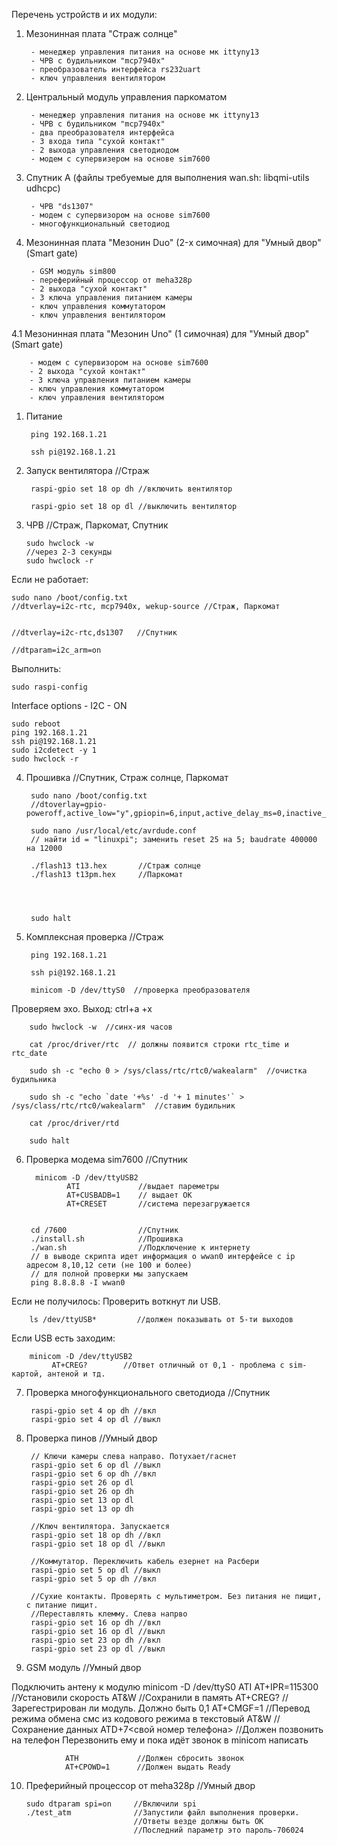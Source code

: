 Перечень устройств и их модули:
1. Мезонинная плата "Страж солнце"

        - менеджер управления питания на основе мк ittyny13
        - ЧРВ с будильником "mcp7940x"
        - преобразователь интерфейса rs232uart
        - ключ управления вентилятором
       
2. Центральный модуль управления паркоматом

        - менеджер управления питания на основе мк ittyny13
        - ЧРВ с будильником "mcp7940x"
        - два преобразователя интерфейса
        - 3 входа типа "сухой контакт"
        - 2 выхода управления светодиодом
        - модем с супервизером на основе sim7600
        
3. Спутник А (файлы требуемые для выполнения wan.sh: libqmi-utils udhcpc)

        - ЧРВ "ds1307"
        - модем с супервизором на основе sim7600
        - многофункциональный светодиод
 
4. Мезонинная плата "Мезонин Duo" (2-х симочная) для "Умный двор" (Smart gate)

        - GSM модуль sim800
        - переферийный процессор от meha328p
        - 2 выхода "сухой контакт"
        - 3 ключа управления питанием камеры
        - ключ управления коммутатором
        - ключ управления вентилятором
        
4.1 Мезонинная плата "Мезонин Uno" (1 симочная) для "Умный двор" (Smart gate)

        - модем с супервизором на основе sim7600
        - 2 выхода "сухой контакт"
        - 3 ключа управления питанием камеры
        - ключ управления коммутатором
        - ключ управления вентилятором
        


1. Питание

        ping 192.168.1.21

        ssh pi@192.168.1.21

2. Запуск вентилятора   //Страж

        raspi-gpio set 18 op dh //включить вентилятор
 
        raspi-gpio set 18 op dl //выключить вентилятор 
 
 3. ЧРВ         //Страж, Паркомат, Спутник
 
        sudo hwclock -w
        //через 2-3 секунды
        sudo hwclock -r
 
 Если не работает:
 
    sudo nano /boot/config.txt  
    //dtverlay=i2c-rtc, mcp7940x, wekup-source //Страж, Паркомат
    
    
    //dtverlay=i2c-rtc,ds1307   //Спутник
    
    //dtparam=i2c_arm=on
    
Выполнить:

    sudo raspi-config

Interface options - I2C - ON

    sudo reboot
    ping 192.168.1.21
    ssh pi@192.168.1.21
    sudo i2cdetect -y 1
    sudo hwclock -r
    
4. Прошивка     //Спутник, Страж солнце, Паркомат

        sudo nano /boot/config.txt
        //dtoverlay=gpio-poweroff,active_low="y",gpiopin=6,input,active_delay_ms=0,inactive_delay_ms=0
        
        sudo nano /usr/local/etc/avrdude.conf
        // найти id = "linuxpi"; заменить reset 25 на 5; baudrate 400000 на 12000
        
        ./flash13 t13.hex       //Страж солнце
        ./flash13 t13pm.hex     //Паркомат
        
  
        
        
        sudo halt
        
5. Комплексная проверка         //Страж

        ping 192.168.1.21
        
        ssh pi@192.168.1.21
        
        minicom -D /dev/ttyS0  //проверка преобразователя
    
Проверяем эхо. Выход: ctrl+a +x
        
        sudo hwclock -w  //синх-ия часов
        
        cat /proc/driver/rtc  // должны появится строки rtc_time и rtc_date
        
        sudo sh -c "echo 0 > /sys/class/rtc/rtc0/wakealarm"  //очистка будильника
        
        sudo sh -c "echo `date '+%s' -d '+ 1 minutes'` > /sys/class/rtc/rtc0/wakealarm"  //ставим будильник
        
        cat /proc/driver/rtd
        
        sudo halt
        
6. Проверка модема sim7600      //Спутник
        
         minicom -D /dev/ttyUSB2
                ATI             //выдает пареметры
                AT+CUSBADB=1    // выдает OK
                AT+CRESET       //система перезагружается


        cd /7600                //Спутник
        ./install.sh            //Прошивка
        ./wan.sh                //Подключение к интернету
        // в выводе скрипта идет информация о wwan0 интерфейсе с ip адресом 8,10,12 сети (не 100 и более)
        // для полной проверки мы запускаем 
        ping 8.8.8.8 -I wwan0
        
Если не получилось:
Проверить воткнут ли USB.

        ls /dev/ttyUSB*         //должен показывать от 5-ти выходов
Если USB есть заходим:

        minicom -D /dev/ttyUSB2
             AT+CREG?        //Ответ отличный от 0,1 - проблема с sim-картой, антеной и тд.
                
7. Проверка многофункционального светодиода         //Спутник

        raspi-gpio set 4 op dh //вкл
        raspi-gpio set 4 op dl //выкл
        
8. Проверка пинов    //Умный двор
        
        // Ключи камеры слева направо. Потухает/гаснет
        raspi-gpio set 6 op dl //выкл
        raspi-gpio set 6 op dh //вкл  
        raspi-gpio set 26 op dl 
        raspi-gpio set 26 op dh  
        raspi-gpio set 13 op dl 
        raspi-gpio set 13 op dh  
        
        //Ключ вентилятора. Запускается
        raspi-gpio set 18 op dh //вкл  
        raspi-gpio set 18 op dl //выкл
        
        //Коммутатор. Переключить кабель езернет на Расбери
        raspi-gpio set 5 op dl //выкл
        raspi-gpio set 5 op dh //вкл
        
        //Сухие контакты. Проверять с мультиметром. Без питания не пищит, с питание пищит. 
        //Переставлять клемму. Слева напрво
        raspi-gpio set 16 op dh //вкл  
        raspi-gpio set 16 op dl //выкл
        raspi-gpio set 23 op dh //вкл  
        raspi-gpio set 23 op dl //выкл
        
9. GSM модуль          //Умный двор

Подключить антену к модулю
        minicom -D /dev/ttyS0
                ATI 
                AT+IPR=115300   //Установили скорость
                AT&W            //Сохранили в память
                AT+CREG?        //Зарегестрирован ли модуль. Должно быть 0,1
                AT+CMGF=1       //Перевод режима обмена смс из кодового режима в текстовый
                AT&W            //Сохранение данных
                ATD+7<свой номер телефона>      //Должен позвонить на телефон
Перезвонить ему и пока идёт звонок в minicom написать 
                
                ATH             //Должен сбросить звонок
                AT+CPOWD=1      //Должен выдать Ready 
                
10. Преферийный процессор от meha328p           //Умный двор
        
        sudo dtparam spi=on     //Включили spi
        ./test_atm              //Запустили файл выполнения проверки. 
                                //Ответы везде должны быть ОК
                                //Последний параметр это пароль-706024
